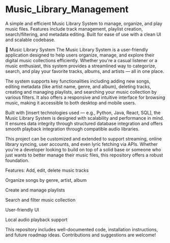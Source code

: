 # Music_Library_Management
A simple and efficient Music Library System to manage, organize, and play music files. Features include track management, playlist creation, search/filtering, and metadata editing. Built for ease of use with a clean UI and scalable codebase.

🎵 Music Library System
The Music Library System is a user-friendly application designed to help users organize, manage, and explore their digital music collections efficiently. Whether you're a casual listener or a music enthusiast, this system provides a streamlined way to categorize, search, and play your favorite tracks, albums, and artists — all in one place.

The system supports key functionalities including adding new songs, editing metadata (like artist name, genre, and album), deleting tracks, creating and managing playlists, and searching your music collection by various filters. It also offers a responsive and intuitive interface for browsing music, making it accessible to both desktop and mobile users.

Built with [insert technologies used — e.g., Python, Java, React, SQL], the Music Library System is designed with scalability and performance in mind. It ensures data integrity through structured database integration and offers smooth playback integration through compatible audio libraries.

This project can be customized and extended to support streaming, online library syncing, user accounts, and even lyric fetching via APIs. Whether you're a developer looking to build on top of a solid base or someone who just wants to better manage their music files, this repository offers a robust foundation.

Features:
Add, edit, delete music tracks

Organize songs by genre, artist, album

Create and manage playlists

Search and filter music collection

User-friendly UI

Local audio playback support

This repository includes well-documented code, installation instructions, and future roadmap ideas. Contributions and suggestions are welcome!

